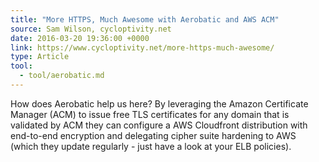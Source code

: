 ```yaml
---
title: "More HTTPS, Much Awesome with Aerobatic and AWS ACM"
source: Sam Wilson, cycloptivity.net
date: 2016-03-20 19:36:00 +0000
link: https://www.cycloptivity.net/more-https-much-awesome/
type: Article
tool:
  - tool/aerobatic.md
---
```

How does Aerobatic help us here? By leveraging the Amazon Certificate Manager (ACM) to issue free TLS certificates for any domain that is validated by ACM they can configure a AWS Cloudfront distribution with end-to-end encryption and delegating cipher suite hardening to AWS (which they update regularly - just have a look at your ELB policies).






